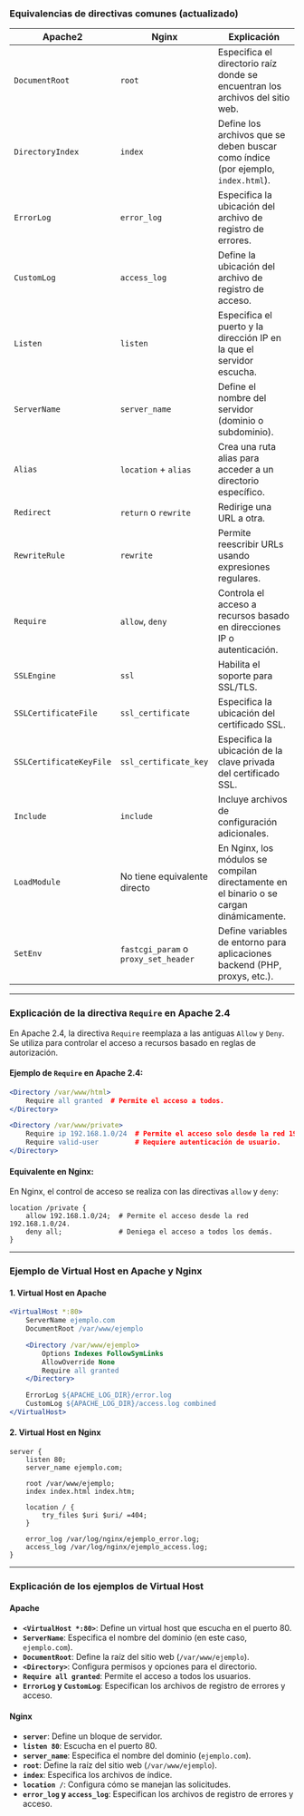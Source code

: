 ### **Equivalencias de directivas comunes (actualizado)**

| **Apache2**                     | **Nginx**                          | **Explicación**                                                                 |
|----------------------------------|-------------------------------------|---------------------------------------------------------------------------------|
| `DocumentRoot`                  | `root`                             | Especifica el directorio raíz donde se encuentran los archivos del sitio web.   |
| `DirectoryIndex`                | `index`                            | Define los archivos que se deben buscar como índice (por ejemplo, `index.html`).|
| `ErrorLog`                      | `error_log`                        | Especifica la ubicación del archivo de registro de errores.                     |
| `CustomLog`                     | `access_log`                       | Define la ubicación del archivo de registro de acceso.                          |
| `Listen`                        | `listen`                           | Especifica el puerto y la dirección IP en la que el servidor escucha.           |
| `ServerName`                    | `server_name`                      | Define el nombre del servidor (dominio o subdominio).                           |
| `Alias`                         | `location` + `alias`               | Crea una ruta alias para acceder a un directorio específico.                    |
| `Redirect`                      | `return` o `rewrite`               | Redirige una URL a otra.                                                       |
| `RewriteRule`                   | `rewrite`                          | Permite reescribir URLs usando expresiones regulares.                          |
| `Require`                       | `allow`, `deny`                    | Controla el acceso a recursos basado en direcciones IP o autenticación.        |
| `SSLEngine`                     | `ssl`                              | Habilita el soporte para SSL/TLS.                                              |
| `SSLCertificateFile`            | `ssl_certificate`                  | Especifica la ubicación del certificado SSL.                                   |
| `SSLCertificateKeyFile`         | `ssl_certificate_key`              | Especifica la ubicación de la clave privada del certificado SSL.               |
| `Include`                       | `include`                          | Incluye archivos de configuración adicionales.                                 |
| `LoadModule`                    | No tiene equivalente directo       | En Nginx, los módulos se compilan directamente en el binario o se cargan dinámicamente. |
| `SetEnv`                        | `fastcgi_param` o `proxy_set_header` | Define variables de entorno para aplicaciones backend (PHP, proxys, etc.).     |

---

### **Explicación de la directiva `Require` en Apache 2.4**

En Apache 2.4, la directiva `Require` reemplaza a las antiguas `Allow` y `Deny`. Se utiliza para controlar el acceso a recursos basado en reglas de autorización.

#### **Ejemplo de `Require` en Apache 2.4**:
```apache
<Directory /var/www/html>
    Require all granted  # Permite el acceso a todos.
</Directory>

<Directory /var/www/private>
    Require ip 192.168.1.0/24  # Permite el acceso solo desde la red 192.168.1.0/24.
    Require valid-user         # Requiere autenticación de usuario.
</Directory>
```

#### **Equivalente en Nginx**:
En Nginx, el control de acceso se realiza con las directivas `allow` y `deny`:
```nginx
location /private {
    allow 192.168.1.0/24;  # Permite el acceso desde la red 192.168.1.0/24.
    deny all;              # Deniega el acceso a todos los demás.
}
```

---

### **Ejemplo de Virtual Host en Apache y Nginx**

#### **1. Virtual Host en Apache**
```apache
<VirtualHost *:80>
    ServerName ejemplo.com
    DocumentRoot /var/www/ejemplo

    <Directory /var/www/ejemplo>
        Options Indexes FollowSymLinks
        AllowOverride None
        Require all granted
    </Directory>

    ErrorLog ${APACHE_LOG_DIR}/error.log
    CustomLog ${APACHE_LOG_DIR}/access.log combined
</VirtualHost>
```

#### **2. Virtual Host en Nginx**
```nginx
server {
    listen 80;
    server_name ejemplo.com;

    root /var/www/ejemplo;
    index index.html index.htm;

    location / {
        try_files $uri $uri/ =404;
    }

    error_log /var/log/nginx/ejemplo_error.log;
    access_log /var/log/nginx/ejemplo_access.log;
}
```

---

### **Explicación de los ejemplos de Virtual Host**

#### **Apache**
- **`<VirtualHost *:80>`**: Define un virtual host que escucha en el puerto 80.
- **`ServerName`**: Especifica el nombre del dominio (en este caso, `ejemplo.com`).
- **`DocumentRoot`**: Define la raíz del sitio web (`/var/www/ejemplo`).
- **`<Directory>`**: Configura permisos y opciones para el directorio.
- **`Require all granted`**: Permite el acceso a todos los usuarios.
- **`ErrorLog` y `CustomLog`**: Especifican los archivos de registro de errores y acceso.

#### **Nginx**
- **`server`**: Define un bloque de servidor.
- **`listen 80`**: Escucha en el puerto 80.
- **`server_name`**: Especifica el nombre del dominio (`ejemplo.com`).
- **`root`**: Define la raíz del sitio web (`/var/www/ejemplo`).
- **`index`**: Especifica los archivos de índice.
- **`location /`**: Configura cómo se manejan las solicitudes.
- **`error_log` y `access_log`**: Especifican los archivos de registro de errores y acceso.

